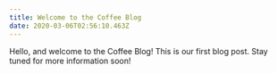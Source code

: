 ```yaml
---
title: Welcome to the Coffee Blog
date: 2020-03-06T02:56:10.463Z
---
```

Hello, and welcome to the Coffee Blog! This is our first blog post. Stay tuned for more information soon!